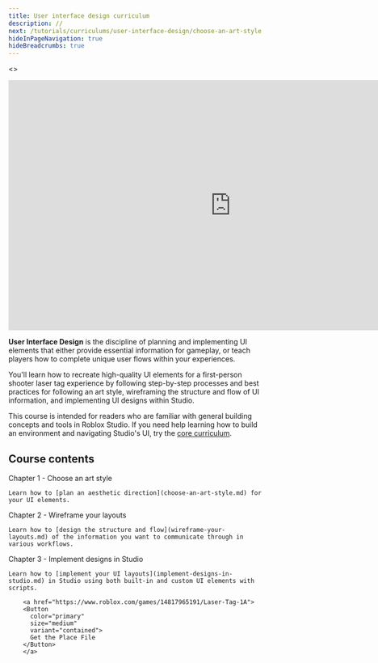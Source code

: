 ```yaml
---
title: User interface design curriculum
description: //
next: /tutorials/curriculums/user-interface-design/choose-an-art-style
hideInPageNavigation: true
hideBreadcrumbs: true
---
```


<>
<Grid
    alignItems="stretch"
    container
    direction="row">

<Grid item Large={7} XSmall={12} direction="column">

<div class="container"
style={{position: "relative", paddingBottom: "56.25%", height: 0}}>
<iframe width="880" height="495" src="https://www.youtube-nocookie.com/embed/eqW9SINYeWg" title="YouTube video player" frameborder="0" allow="accelerometer; autoplay; clipboard-write; encrypted-media; gyroscope; picture-in-picture; web-share" allowfullscreen style={{position: "absolute", top: 0, left: 0, width: "95%", height: "95%"}}></iframe>
</div>

</Grid>

<Grid item Large={5} XSmall={12} direction="column">

**User Interface Design** is the discipline of planning and implementing UI elements that either provide essential information for gameplay, or teach players how to complete unique user flows within your experiences.

You'll learn how to recreate high-quality UI elements for a first-person shooter laser tag experience by following step-by-step processes and best practices for following an art style, wireframing the structure and flow of UI information, and implementing UI designs within Studio.

This course is intended for readers who are familiar
with general building concepts and tools in Roblox Studio. If you need help
learning how to build an environment and navigating Studio's UI, try the [core curriculum](../core/index.md).
</Grid>

</Grid>
</>

## Course contents

   <BaseAccordion>
   <AccordionSummary>
      <Typography variant="h4">Chapter 1 - Choose an art style</Typography>
   </AccordionSummary>
   <AccordionDetails>

    Learn how to [plan an aesthetic direction](choose-an-art-style.md) for your UI elements.

   </AccordionDetails>
   </BaseAccordion>

   <BaseAccordion>
   <AccordionSummary>
      <Typography variant="h4">Chapter 2 - Wireframe your layouts</Typography>
   </AccordionSummary>
   <AccordionDetails>

    Learn how to [design the structure and flow](wireframe-your-layouts.md) of the information you want to communicate through in various workflows.

   </AccordionDetails>
   </BaseAccordion>

   <BaseAccordion>
   <AccordionSummary>
      <Typography variant="h4">Chapter 3 - Implement designs in Studio</Typography>
   </AccordionSummary>
   <AccordionDetails>

    Learn how to [implement your UI layouts](implement-designs-in-studio.md) in Studio using both built-in and custom UI elements with scripts.

        <a href="https://www.roblox.com/games/14817965191/Laser-Tag-1A">
        <Button
          color="primary"
          size="medium"
          variant="contained">
          Get the Place File
        </Button>
        </a>

   </AccordionDetails>
   </BaseAccordion>
